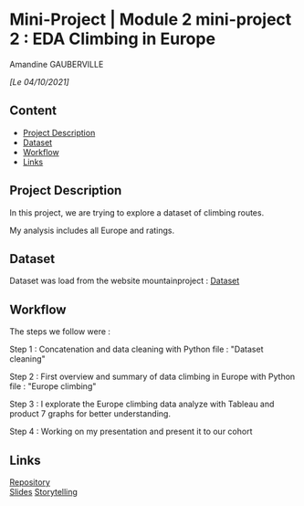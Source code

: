 
# Mini-Project | Module 2 mini-project 2 : EDA Climbing in Europe
Amandine GAUBERVILLE

*[Le 04/10/2021]*

## Content
- [Project Description](#project-description)
- [Dataset](#dataset)
- [Workflow](#workflow)
- [Links](#links)

<a name="project-description"></a>

## Project Description
In this project, we are trying to explore a dataset of climbing routes.

My analysis includes all Europe and ratings.

<a name="hypotheses-/-questions"></a>

## Dataset

Dataset was load from the website mountainproject :
[Dataset](https://www.mountainproject.com/) 

<a name="workflow"></a>

## Workflow
The steps we follow were :

Step 1 :
Concatenation and data cleaning with Python
file : "Dataset cleaning"

Step 2 :
First overview and summary of data climbing in Europe with Python
file : "Europe climbing"

Step 3 :
I explorate the Europe climbing data analyze with Tableau and product 7 graphs for better understanding.

Step 4 :
Working on my presentation and present it to our cohort

## Links

[Repository](https://github.com/AmandineGauberville/Module2-miniproject2)  
[Slides](https://drive.google.com/file/d/1SqOOsTpP1zY_IiP5JWxEDmXELACdugHG/view?usp=sharing)
[Storytelling](https://public.tableau.com/profile/gauberville.amandine#!/vizhome/AnalyseescaladeenEurope/Histoire1)

